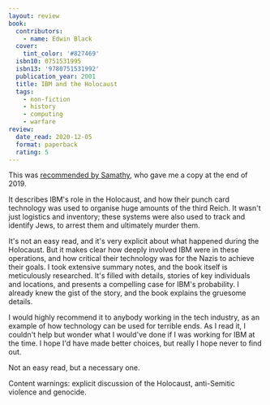 ```yaml
---
layout: review
book:
  contributors:
    - name: Edwin Black
  cover:
    tint_color: '#827469'
  isbn10: 0751531995
  isbn13: '9780751531992'
  publication_year: 2001
  title: IBM and the Holocaust
  tags:
    - non-fiction
    - history
    - computing
    - warfare
review:
  date_read: 2020-12-05
  format: paperback
  rating: 5
---
```


This was [recommended by Samathy](https://twitter.com/Samathy_Barratt/status/1184033320851640320), who gave me a copy at the end of 2019.

It describes IBM's role in the Holocaust, and how their punch card technology was used to organise huge amounts of the third Reich.
It wasn't just logistics and inventory; these systems were also used to track and identify Jews, to arrest them and ultimately murder them.

It's not an easy read, and it's very explicit about what happened during the Holocaust.
But it makes clear how deeply involved IBM were in these operations, and how critical their technology was for the Nazis to achieve their goals.
I took extensive summary notes, and the book itself is meticulously researched.
It's filled with details, stories of key individuals and locations, and presents a compelling case for IBM's probability.
I already knew the gist of the story, and the book explains the gruesome details.

I would highly recommend it to anybody working in the tech industry, as an example of how technology can be used for terrible ends.
As I read it, I couldn't help but wonder what I would've done if I was working for IBM at the time.
I hope I'd have made better choices, but really I hope never to find out.

Not an easy read, but a necessary one.

Content warnings: explicit discussion of the Holocaust, anti-Semitic violence and genocide.
